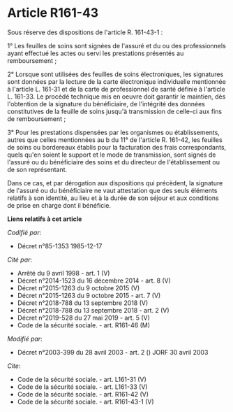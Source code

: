 # Article R161-43

Sous réserve des dispositions de l'article R. 161-43-1 : 

1° Les feuilles de soins sont signées de l'assuré et du ou des professionnels ayant effectué les actes ou servi les
prestations présentés au remboursement ; 

2° Lorsque sont utilisées des feuilles de soins électroniques, les signatures sont données par la lecture de la carte
électronique individuelle mentionnée à l'article L. 161-31 et de la carte de professionnel de santé définie à l'article L.
161-33. Le procédé technique mis en oeuvre doit garantir le maintien, dès l'obtention de la signature du bénéficiaire, de
l'intégrité des données constitutives de la feuille de soins jusqu'à transmission de celle-ci aux fins de remboursement ; 

3° Pour les prestations dispensées par les organismes ou établissements, autres que celles mentionnées au b du 11° de
l'article R. 161-42, les feuilles de soins ou bordereaux établis pour la facturation des frais correspondants, quels qu'en
soient le support et le mode de transmission, sont signés de l'assuré ou du bénéficiaire des soins et du directeur de
l'établissement ou de son représentant. 

Dans ce cas, et par dérogation aux dispositions qui précèdent, la signature de l'assuré ou du bénéficiaire ne vaut
attestation que des seuls éléments relatifs à son identité, au lieu et à la durée de son séjour et aux conditions de prise en
charge dont il bénéficie.

**Liens relatifs à cet article**

_Codifié par_:

  - Décret n°85-1353 1985-12-17

_Cité par_:

  - Arrêté du 9 avril 1998 - art. 1 (V)
  - Décret n°2014-1523 du 16 décembre 2014 - art. 8 (V)
  - Décret n°2015-1263 du 9 octobre 2015 (V)
  - Décret n°2015-1263 du 9 octobre 2015 - art. 7 (V)
  - Décret n°2018-788 du 13 septembre 2018 (V)
  - Décret n°2018-788 du 13 septembre 2018 - art. 2 (V)
  - Décret n°2019-528 du 27 mai 2019 - art. 5 (V)
  - Code de la sécurité sociale. - art. R161-46 (M)

_Modifié par_:

  - Décret n°2003-399 du 28 avril 2003 - art. 2 () JORF 30 avril 2003

_Cite_:

  - Code de la sécurité sociale. - art. L161-31 (V)
  - Code de la sécurité sociale. - art. L161-33 (V)
  - Code de la sécurité sociale. - art. R161-42 (V)
  - Code de la sécurité sociale. - art. R161-43-1 (V)
